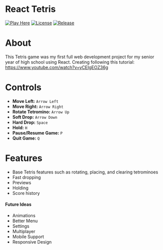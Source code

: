# React Tetris

[![Play Here](https://img.shields.io/badge/Play-Here-A62045?style=for-the-badge)](https://tetris-capstone.vercel.app/) [![License](https://img.shields.io/badge/License-MIT-DB50DF?style=for-the-badge)](https://github.com/crazy-thing/tetris-capstone/blob/main/LICENSE) [![Release](https://img.shields.io/badge/Release-v.1.0.0-A126FA?style=for-the-badge)](https://github.com/crazy-thing/tetris-capstone/releases/tag/v1.0.0)

# About

This Tetris game was my first full web development project for my senior year of high school using React. Creating following this tutorial: https://www.youtube.com/watch?v=yCEIgEOZ36g

# Controls

- **Move Left:** `Arrow Left`
- **Move Right:** `Arrow Right`
- **Rotate Tetromino:** `Arrow Up` 
- **Soft Drop:** `Arrow Down`
- **Hard Drop:** `Space`
- **Hold:** `H`
- **Pause/Resume Game:** `P`
- **Quit Game:** `Q`

  
# Features
- Base Tetris features such as rotating, placing, and clearing tetrominoes
- Fast dropping
- Previews
- Holding
- Score history

#### Future Ideas
- Animations
- Better Menu
- Settings
- Multiplayer
- Mobile Support
- Responsive Design
